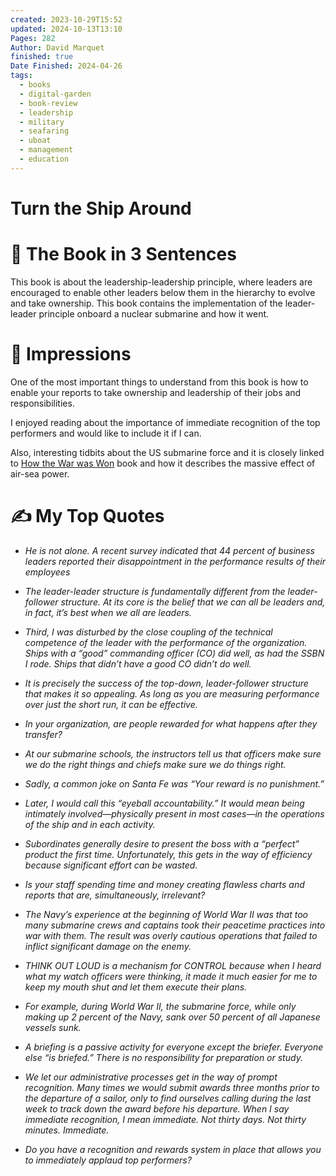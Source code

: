 ```yaml
---
created: 2023-10-29T15:52
updated: 2024-10-13T13:10
Pages: 282
Author: David Marquet
finished: true
Date Finished: 2024-04-26
tags:
  - books
  - digital-garden
  - book-review
  - leadership
  - military
  - seafaring
  - uboat
  - management
  - education
---
```

# Turn the Ship Around


# 🚀 The Book in 3 Sentences
This book is about the leadership-leadership principle, where leaders are encouraged to enable other leaders below them in the hierarchy to evolve and take ownership. This book contains the implementation of the leader-leader principle onboard a nuclear submarine and how it went.

# 🎨 Impressions
One of the most important things to understand from this book is how to enable your reports to take ownership and leadership of their jobs and responsibilities. 

I enjoyed reading about the importance of immediate recognition of the top performers and would like to include it if I can. 

Also, interesting tidbits about the US submarine force and it is closely linked to [How the War was Won](../../History/Europe/How%20the%20War%20was%20Won.md) book and how it describes the massive effect of air-sea power. 
# ✍️ My Top  Quotes

- *He is not alone. A recent survey indicated that 44 percent of business leaders reported their disappointment in the performance results of their employees* 
 
- *The leader-leader structure is fundamentally different from the leader-follower structure. At its core is the belief that we can all be leaders and, in fact, it’s best when we all are leaders.* 
 
- *Third, I was disturbed by the close coupling of the technical competence of the leader with the performance of the organization. Ships with a “good” commanding officer (CO) did well, as had the SSBN I rode. Ships that didn’t have a good CO didn’t do well.* 
 
- *It is precisely the success of the top-down, leader-follower structure that makes it so appealing. As long as you are measuring performance over just the short run, it can be effective.* 
 
- *In your organization, are people rewarded for what happens after they transfer?* 
 
- *At our submarine schools, the instructors tell us that officers make sure we do the right things and chiefs make sure we do things right.* 
 
- *Sadly, a common joke on Santa Fe was “Your reward is no punishment.”* 
 
- *Later, I would call this “eyeball accountability.” It would mean being intimately involved—physically present in most cases—in the operations of the ship and in each activity.* 
 
- *Subordinates generally desire to present the boss with a “perfect” product the first time. Unfortunately, this gets in the way of efficiency because significant effort can be wasted.* 
 
- *Is your staff spending time and money creating flawless charts and reports that are, simultaneously, irrelevant?* 
 
- *The Navy’s experience at the beginning of World War II was that too many submarine crews and captains took their peacetime practices into war with them. The result was overly cautious operations that failed to inflict significant damage on the enemy.* 
 
- *THINK OUT LOUD is a mechanism for CONTROL because when I heard what my watch officers were thinking, it made it much easier for me to keep my mouth shut and let them execute their plans.* 
 
- *For example, during World War II, the submarine force, while only making up 2 percent of the Navy, sank over 50 percent of all Japanese vessels sunk.* 
 
- *A briefing is a passive activity for everyone except the briefer. Everyone else “is briefed.” There is no responsibility for preparation or study.* 
 
- *We let our administrative processes get in the way of prompt recognition. Many times we would submit awards three months prior to the departure of a sailor, only to find ourselves calling during the last week to track down the award before his departure. When I say immediate recognition, I mean immediate. Not thirty days. Not thirty minutes. Immediate.* 
 
- *Do you have a recognition and rewards system in place that allows you to immediately applaud top performers?* 
 

